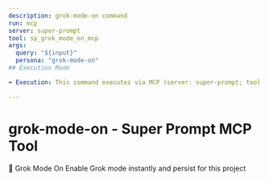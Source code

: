 ```yaml
---
description: grok-mode-on command
run: mcp
server: super-prompt
tool: sp_grok_mode_on_mcp
args:
  query: "${input}"
  persona: "grok-mode-on"
## Execution Mode

➡️ Execution: This command executes via MCP (server: super-prompt; tool as defined above).

---
```


# **grok-mode-on - Super Prompt MCP Tool**

🤖 Grok Mode On
Enable Grok mode instantly and persist for this project

